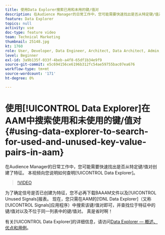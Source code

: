 ```yaml
---
title: 使用Data Explorer搜索已用和未用的键/值对
description: 在Audience Manager的日常工作中，您可能需要快速找出是否从特定键/值对创建了特征。 本视频向您说明如何使用Data Explorer来查找。
feature: Data Explorer
topics: null
activity: use
doc-type: feature video
team: Technical Marketing
thumbnail: 25148.jpg
kt: 1760
role: User, Developer, Data Engineer, Architect, Data Architect, Admin, Leader
level: Beginner
exl-id: 3a9b135f-033f-4beb-a4f8-65df1b34e9f9
source-git-commit: e5c694156ce6196b312fc54ae59755bac07ea676
workflow-type: tm+mt
source-wordcount: '171'
ht-degree: 0%

---
```


# 使用[!UICONTROL Data Explorer]在AAM中搜索使用和未使用的键/值对 {#using-data-explorer-to-search-for-used-and-unused-key-value-pairs-in-aam}

在Audience Manager的日常工作中，您可能需要快速找出是否从特定键/值对创建了特征。 本视频向您说明如何查明[!UICONTROL Data Explorer]。

>[!VIDEO](https://video.tv.adobe.com/v/330346/?quality=12&captions=chi_hans)

为了确定信号是否已创建为特征，您不必再下载BAAAM文件以及[!UICONTROL Unused Signals]报表。 现在，您只需在AAM的[!DNL Data Explorer]（又称[!UICONTROL Signals]应用程序）中搜索该键/值对即可，并查找位于特征中的键/值对以及不位于同一列表中的键/值对。 真是省时啊！

有关[!UICONTROL Data Explorer]的详细信息，请访问[Data Explorer — 概述、优点和用例](https://experienceleague.adobe.com/docs/audience-manager/user-guide/features/data-explorer/data-explorer-overview.html?lang=zh-Hans)。
